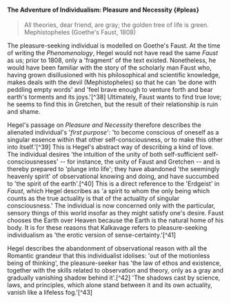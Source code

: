 #### The Adventure of Individualism: Pleasure and Necessity {#pleas}

<blockquote class="epigraph">All theories, dear friend, are gray; the golden tree of life is green. <footer>Mephistopheles (Goethe's Faust, 1808)</footer></blockquote>

The pleasure-seeking individual is modelled on Goethe's Faust. At the time of
writing the *Phenomenology*, Hegel would not have read the same *Faust* as us;
prior to 1808, only a 'fragment' of the text existed. Nonetheless, he would have
been familiar with the story of the scholarly man Faust who, having grown
disillusioned with his philosophical and scientific knowledge, makes deals with
the devil (Mephistopheles) so that he can 'be done with peddling empty words'
and 'feel brave enough to venture forth and bear earth's torments and its
joys.'[^38] Ultimately, Faust wants to find true love; he seems to find this in
Gretchen, but the result of their relationship is ruin and shame.

Hegel's passage on *Pleasure and Necessity* therefore describes the alienated
individual's '*first purpose*': 'to become conscious of oneself as a singular
essence within that other self-consciousness, or to make this other into
itself.'[^39] This is Hegel's abstract way of describing a kind of love. The
individual desires 'the intuition of the unity of both self-sufficient
self-consciousnesses' -- for instance, the unity of Faust and Gretchen -- and is
thereby prepared to 'plunge into life'; they have abandoned 'the seemingly
heavenly spirit' of observational knowing and doing, and have succumbed to 'the
spirit of the earth'.[^40] This is a direct reference to the 'Erdgeist' in
*Faust*, which Hegel describes as 'a spirit to whom the only being which counts
as the true actuality is that of the actuality of singular consciousness.' The
individual is now concerned only with the particular, sensory things of this
world insofar as they might satisfy one's desire. Faust chooses the Earth over
Heaven because the Earth is the natural home of his body. It is for these
reasons that Kalkavage refers to pleasure-seeking individualism as 'the erotic
version of sense-certainty.'[^41]

Hegel describes the abandonment of observational reason with all the Romantic
grandeur that this individualist idolises: 'out of the motionless being of
thinking', the pleasure-seeker has 'the law of ethos and existence, together
with the skills related to observation and theory, only as a gray and gradually
vanishing shadow behind it'.[^42] 'The shadows cast by science, laws, and
principles, which alone stand between it and its own actuality, vanish like a
lifeless fog.'[^43]
